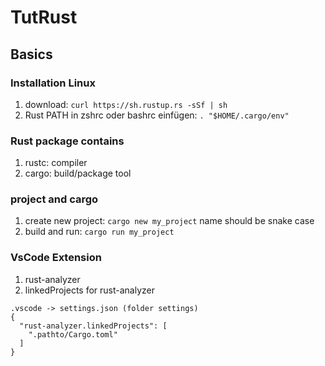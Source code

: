 # TutRust

## Basics
### Installation Linux
1. download: `curl https://sh.rustup.rs -sSf | sh` 
2. Rust PATH in zshrc oder bashrc einfügen: `. "$HOME/.cargo/env" `

### Rust package contains
1. rustc: compiler
2. cargo: build/package tool 

### project and cargo 
1. create new project: `cargo new my_project` name should be snake case
2. build and run: `cargo run my_project` 

### VsCode Extension
1. rust-analyzer
2. linkedProjects for rust-analyzer
```
.vscode -> settings.json (folder settings)
{
  "rust-analyzer.linkedProjects": [
    ".pathto/Cargo.toml"
  ]
}
```

